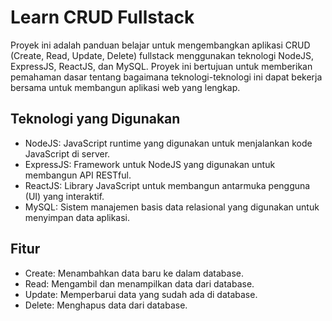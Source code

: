 # Learn CRUD Fullstack
Proyek ini adalah panduan belajar untuk mengembangkan aplikasi CRUD (Create, Read, Update, Delete) fullstack menggunakan teknologi NodeJS, ExpressJS, ReactJS, dan MySQL. Proyek ini bertujuan untuk memberikan pemahaman dasar tentang bagaimana teknologi-teknologi ini dapat bekerja bersama untuk membangun aplikasi web yang lengkap.

## Teknologi yang Digunakan

- NodeJS: JavaScript runtime yang digunakan untuk menjalankan kode JavaScript di server.
- ExpressJS: Framework untuk NodeJS yang digunakan untuk membangun API RESTful.
- ReactJS: Library JavaScript untuk membangun antarmuka pengguna (UI) yang interaktif.
- MySQL: Sistem manajemen basis data relasional yang digunakan untuk menyimpan data aplikasi.

## Fitur
- Create: Menambahkan data baru ke dalam database.
- Read: Mengambil dan menampilkan data dari database.
- Update: Memperbarui data yang sudah ada di database.
- Delete: Menghapus data dari database.

